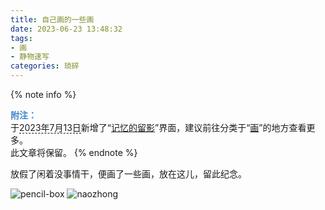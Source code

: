 ```yaml
---
title: 自己画的一些画
date: 2023-06-23 13:48:32
tags: 
- 画
- 静物速写
categories: 琐碎
---
```


{% note info %}
<p style="color:#428bca;margin-bottom:0px;font-weight:bold;">附注：</p>
于<p style="display:inline;border-bottom:dashed #0f0f0f 1px;">2023年7月13日</p>新增了“<a style="border-bottom:none;" href="/pic">记忆的留影</a>”界面，建议前往分类于“<a style="border-bottom:none;" href="/pic/#draws">画</a>”的地方查看更多。<br>此文章将保留。
{% endnote %}

放假了闲着没事情干，便画了一些画，放在这儿，留此纪念。
<!--more-->
![pencil-box](/pic/pencil-box.jpg)
![naozhong](/pic/naozhong.jpg)
